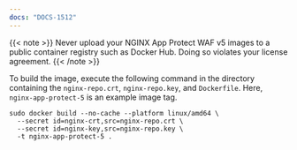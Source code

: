 ```yaml
---
docs: "DOCS-1512"
---
```


{{< note >}}
Never upload your NGINX App Protect WAF v5 images to a public container registry such as Docker Hub. Doing so violates your license agreement.
{{< /note >}}

To build the image, execute the following command in the directory containing the `nginx-repo.crt`, `nginx-repo.key`, and `Dockerfile`. Here, `nginx-app-protect-5` is an example image tag.


```shell
sudo docker build --no-cache --platform linux/amd64 \
  --secret id=nginx-crt,src=nginx-repo.crt \
  --secret id=nginx-key,src=nginx-repo.key \
  -t nginx-app-protect-5 .
```

